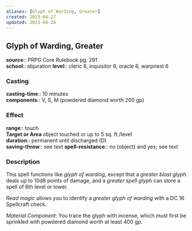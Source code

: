 ```yaml
---
aliases: [Glyph of Warding, Greater]
created: 2023-04-27
updated: 2023-04-28
---
```


## Glyph of Warding, Greater

**source**:: PRPG Core Rulebook pg. 291  
**school**:: abjuration
**level**:: cleric 6, inquisitor 6, oracle 6, warpriest 6

### Casting

**casting-time**:: 10 minutes  
**components**:: V, S, M (powdered diamond worth 200 gp)

### Effect

**range**:: touch  
**Target or Area** object touched or up to 5 sq. ft./level  
**duration**:: permanent until discharged (D)  
**saving-throw**:: see text
**spell-resistance**:: no (object) and yes; see text

### Description

This spell functions like *glyph of warding*, except that a *greater blast glyph* deals up to 10d8 points of damage, and a *greater spell glyph* can store a spell of 6th level or lower.  
  
*Read magic* allows you to identify a *greater glyph of warding* with a DC 16 Spellcraft check.  
  
*Material Component*: You trace the glyph with incense, which must first be sprinkled with powdered diamond worth at least 400 gp.
